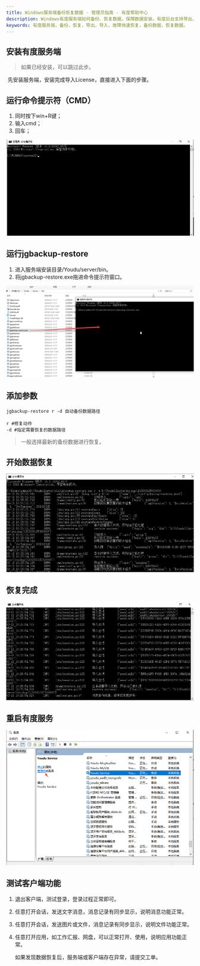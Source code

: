 ```yaml
---
title: Windows服务端备份恢复数据 - 管理员指南 - 有度帮助中心
description: Windows有度服务端如何备份、恢复数据，保障数据安装。有度后台支持导出、导入。备份、恢复通讯录、组织架构、会话、群组(固定群)，故障快速恢复。
keywords: 有度服务端，备份，恢复，导出，导入，故障快速恢复，备份数据，恢复数据。
---
```


## 安装有度服务端

> 如果已经安装，可以跳过此步。

​		先安装服务端，安装完成导入License，直接进入下面的步骤。

## 运行命令提示符（CMD）

1. 同时按下win+R键；
2. 输入cmd；
3. 回车；

![res/f01_00002/1584496949303.png](res/f01_00002/1584496949303.png)

## 运行jgbackup-restore

1. 进入服务端安装目录/Youdu/server/bin。
2. 将jgbackup-restore.exe拖进命令提示符窗口。

![1584497367674](res/f01_00002/1584497367674.png)

## 添加参数

```
jgbackup-restore r -d 自动备份数据路径

r #修复动作
-d #指定需要恢复的数据路径
```

> 一般选择最新的备份数据进行恢复。

## 开始数据恢复

![1584498407662](res/f01_00002/1584498407662.png)

## 恢复完成

![1584498453166](res/f01_00002/1584498453166.png)

## 重启有度服务

![1584498750927](res/f01_00002/1584498750927.png)

## 测试客户端功能

1. 退出客户端，测试登录，登录过程正常即可。

2. 任意打开会话，发送文字消息，消息记录有同步显示，说明消息功能正常。

3. 任意打开会话，发送图片或文件，消息记录有同步显示，说明文件功能正常。

4. 任意打开应用，如工作汇报、网盘，可以正常打开、使用，说明应用功能正常。

   如果发现数据恢复后，服务端或客户端存在异常，请提交工单。